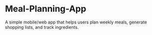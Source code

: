# Meal-Planning-App
A simple mobile/web app that helps users plan weekly meals, generate shopping lists, and track ingredients.
